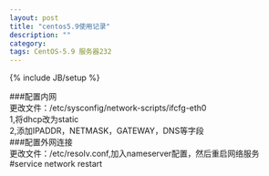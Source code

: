 ```yaml
---
layout: post
title: "centos5.9使用记录"
description: ""
category: 
tags: CentOS-5.9 服务器232
---
```

{% include JB/setup %}


###配置内网  
更改文件：/etc/sysconfig/network-scripts/ifcfg-eth0  
1,将dhcp改为static  
2,添加IPADDR，NETMASK，GATEWAY，DNS等字段  
###配置外网连接  
更改文件：/etc/resolv.conf,加入nameserver配置，然后重启网络服务  
	#service network restart  
